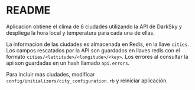 # README

Aplicacion obtiene el clima de 6 ciudades utilizando la API de DarkSky y despliega la hora local y temperatura para cada una de ellas.

La informacion de las ciudades es almacenada en Redis, en la llave `cities`. Los campos rescatados por la API son guardados en llaves redis con el formato `cities/<lattitude>/<longitude>/<key>`. Los errores al consultar la api son guardadas en un hash llamado `api.errors`.

Para incluir mas ciudades, modificar  `config/initializers/city_configuration.rb` y reiniciar aplicación.